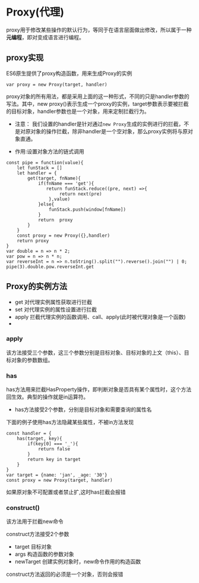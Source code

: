 # Proxy(代理)
proxy用于修改某些操作的默认行为，等同于在语言层面做出修改，所以属于一种**元编程**，即对变成语言进行编程。

## proxy实现
ES6原生提供了proxy构造函数，用来生成Proxy的实例
```
var proxy = new Proxy(target, handler)
```
proxy对象的所有用法，都是采用上面的这一种形式，不同的只是handler参数的写法。其中，new proxy()表示生成一个proxy的实例，target参数表示要被拦截的目标对象，handler参数也是一个对象，用来定制拦截行为。

- 注意：
我们设置的handler是针对通过`new Proxy`生成的实例进行的拦截，不是对原对象的操作拦截，除非handler是一个空对象，那么proxy实例将与原对象直通。

- 作用:设置对象方法的链式调用
```
const pipe = function(value){
    let funStack = []
    let handler = {
        get(target, fnName){
            if(fnName === 'get'){
               return funStack.reduce((pre, next) =>{
                    return next(pre)
                },value)
            }else{
                funStack.push(window[fnName])
            }  
            return  proxy
        }
    }
    const proxy = new Proxy({},handler)
    return proxy
}
var double = n => n * 2;
var pow = n => n * n;
var reverseInt = n => n.toString().split("").reverse().join("") | 0;
pipe(3).double.pow.reverseInt.get
```

## Proxy的实例方法

- get 对代理实例属性获取进行拦截
- set 对代理实例的属性设置进行拦截
- apply 拦截代理实例的函数调用、call、apply(此时被代理对象是一个函数)
- 


### apply
该方法接受三个参数，这三个参数分别是目标对象、目标对象的上文（this）、目标对象的参数数组。

### has 
has方法用来拦截HasProperty操作，即判断对象是否具有某个属性时，这个方法回生效。典型的操作就是in运算符。

- has方法接受2个参数，分别是目标对象和需要查询的属性名

下面的例子使用has方法隐藏某些属性，不被in方法发现
```
const handler = {
    has(target, key){
        if(key[0] === '_'){
            return false
        }
        return key in target
    }
}
var target = {name: 'jan', _age: '30'}
const proxy = new Proxy(target, handler)
```
如果原对象不可配置或者禁止扩,这时has拦截会报错

### construct()
该方法用于拦截new命令

construct方法接受2个参数
- target 目标对象
- args 构造函数的参数对象
- newTarget 创建实例对象时，new命令作用的构造函数

construct方法返回的必须是一个对象，否则会报错
